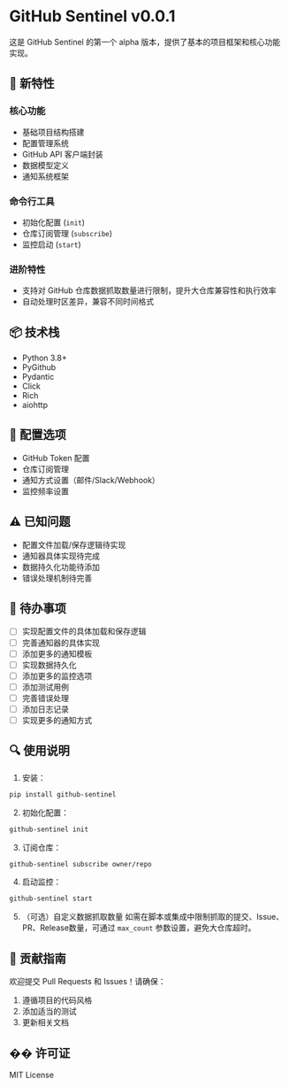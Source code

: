 # GitHub Sentinel v0.0.1

这是 GitHub Sentinel 的第一个 alpha 版本，提供了基本的项目框架和核心功能实现。

## 🚀 新特性

### 核心功能
- 基础项目结构搭建
- 配置管理系统
- GitHub API 客户端封装
- 数据模型定义
- 通知系统框架

### 命令行工具
- 初始化配置 (`init`)
- 仓库订阅管理 (`subscribe`)
- 监控启动 (`start`)

### 进阶特性
- 支持对 GitHub 仓库数据抓取数量进行限制，提升大仓库兼容性和执行效率
- 自动处理时区差异，兼容不同时间格式

## 📦 技术栈
- Python 3.8+
- PyGithub
- Pydantic
- Click
- Rich
- aiohttp

## 🔧 配置选项
- GitHub Token 配置
- 仓库订阅管理
- 通知方式设置（邮件/Slack/Webhook）
- 监控频率设置

## ⚠️ 已知问题
- 配置文件加载/保存逻辑待实现
- 通知器具体实现待完成
- 数据持久化功能待添加
- 错误处理机制待完善

## 📝 待办事项
- [ ] 实现配置文件的具体加载和保存逻辑
- [ ] 完善通知器的具体实现
- [ ] 添加更多的通知模板
- [ ] 实现数据持久化
- [ ] 添加更多的监控选项
- [ ] 添加测试用例
- [ ] 完善错误处理
- [ ] 添加日志记录
- [ ] 实现更多的通知方式

## 🔍 使用说明

1. 安装：
```bash
pip install github-sentinel
```

2. 初始化配置：
```bash
github-sentinel init
```

3. 订阅仓库：
```bash
github-sentinel subscribe owner/repo
```

4. 启动监控：
```bash
github-sentinel start
```

5. （可选）自定义数据抓取数量
如需在脚本或集成中限制抓取的提交、Issue、PR、Release数量，可通过 `max_count` 参数设置，避免大仓库超时。

## 🤝 贡献指南

欢迎提交 Pull Requests 和 Issues！请确保：
1. 遵循项目的代码风格
2. 添加适当的测试
3. 更新相关文档

## �� 许可证

MIT License
